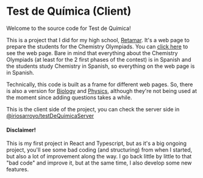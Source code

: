 # Test de Química (Client)

Welcome to the source code for Test de Química!

This is a project that I did for my high school, [Retamar](https://www.retamar.com). It's a web page to prepare the students for the Chemistry Olympiads. You can [click here](https://test-de-quimica.web.app) to see the web page. Bare in mind that everything about the Chemistry Olympiads (at least for the 2 first phases of the contest) is in Spanish and the students study Chemistry in Spanish, so everything on the web page is in Spanish.

Technically, this code is built as a frame for different web pages. So, there is also a version for [Biology](https://test-de-biologia.web.app) and [Physics](https://test-de-fisica.web.app), although they're not being used at the moment since adding questions takes a while.

This is the client side of the project, you can check the server side in [@iriosarroyo/testDeQuimicaServer](@iriosarroyo/testDeQuimicaServer)


#### Disclaimer!
This is my first project in React and Typescript, but as it's a big ongoing project, you'll see some bad coding (and structuring) from when I started, but also a lot of improvement along the way. I go back little by little to that "bad code" and improve it, but at the same time, I also develop some new features.
